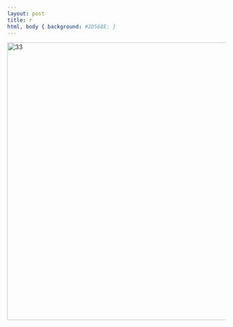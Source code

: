 ```yaml
---
layout: post
title: r
html, body { background: #2D568E; }
---
```


<img width="640px" alt="33" src="https://user-images.githubusercontent.com/82706829/115135751-f3ed1f80-a055-11eb-8840-807f8f840f71.jpg">
